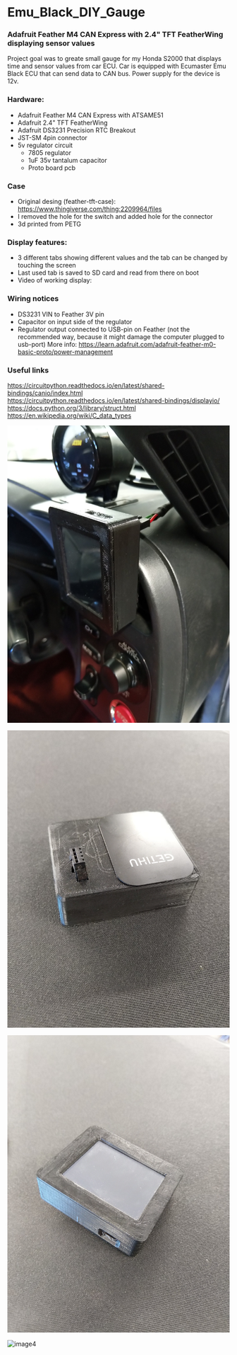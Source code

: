 # Emu_Black_DIY_Gauge
### Adafruit Feather M4 CAN Express with 2.4" TFT FeatherWing displaying sensor values 

Project goal was to greate small gauge for my Honda S2000 that displays time and sensor values from car ECU. 
Car is equipped with Ecumaster Emu Black ECU that can send data to CAN bus. Power supply for the device is 12v. 

### Hardware: 
- Adafruit Feather M4 CAN Express with ATSAME51 
- Adafruit 2.4" TFT FeatherWing 
- Adafruit DS3231 Precision RTC Breakout 
- JST-SM 4pin connector
- 5v regulator circuit
  - 7805 regulator
  - 1uF 35v tantalum capacitor
  - Proto board pcb
 
### Case
- Original desing (feather-tft-case): https://www.thingiverse.com/thing:2209964/files
- I removed the hole for the switch and added hole for the connector
- 3d printed from PETG

### Display features: 
- 3 different tabs showing different values and the tab can be changed by touching the screen
- Last used tab is saved to SD card and read from there on boot 
- Video of working display: 

### Wiring notices
- DS3231 VIN to Feather 3V pin
- Capacitor on input side of the regulator 
- Regulator output connected to USB-pin on Feather (not the recommended way, because it might damage the computer plugged to usb-port)
More info: https://learn.adafruit.com/adafruit-feather-m0-basic-proto/power-management

### Useful links
https://circuitpython.readthedocs.io/en/latest/shared-bindings/canio/index.html
https://circuitpython.readthedocs.io/en/latest/shared-bindings/displayio/
https://docs.python.org/3/library/struct.html
https://en.wikipedia.org/wiki/C_data_types

![image1](/Images/IMG_20210524_143746.jpg)

![image2](/Images/IMG_20210524_143809.jpg)

![image3](/Images/IMG_20210524_143826.jpg)

![image4](/Images/IMG_20210331_225259.jpg)
